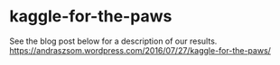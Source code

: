 # kaggle-for-the-paws

See the blog post below for a description of our results.
https://andraszsom.wordpress.com/2016/07/27/kaggle-for-the-paws/